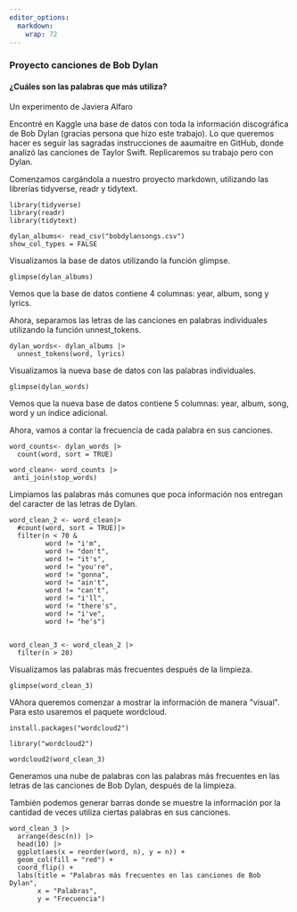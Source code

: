 ```yaml
---
editor_options: 
  markdown: 
    wrap: 72
---
```


### Proyecto canciones de Bob Dylan 

#### ¿Cuáles son las palabras que más utiliza?

Un experimento de Javiera Alfaro

Encontré en Kaggle una base de datos con toda la información
discográfica de Bob Dylan (gracias persona que hizo este trabajo). Lo
que queremos hacer es seguir las sagradas instrucciones de aaumaitre en
GitHub, donde analizó las canciones de Taylor Swift. Replicaremos su
trabajo pero con Dylan.

Comenzamos cargándola a nuestro proyecto markdown, utilizando las
librerías tidyverse, readr y tidytext.

```{r}
library(tidyverse)
library(readr)
library(tidytext)
```

```{r}
dylan_albums<- read_csv("bobdylansongs.csv")
show_col_types = FALSE
```

Visualizamos la base de datos utilizando la función glimpse.

```{r}
glimpse(dylan_albums)

```

Vemos que la base de datos contiene 4 columnas: year, album, song y
lyrics.

Ahora, separamos las letras de las canciones en palabras individuales
utilizando la función unnest_tokens.

```{r}
dylan_words<- dylan_albums |>
  unnest_tokens(word, lyrics)
```

Visualizamos la nueva base de datos con las palabras individuales.

```{r}
glimpse(dylan_words)

```

Vemos que la nueva base de datos contiene 5 columnas: year, album, song,
word y un índice adicional.

Ahora, vamos a contar la frecuencia de cada palabra en sus canciones.

```{r}
word_counts<- dylan_words |>
  count(word, sort = TRUE)

```

```{r}
word_clean<- word_counts |>
 anti_join(stop_words)

```

Limpiamos las palabras más comunes que poca información nos entregan del
caracter de las letras de Dylan.

```{r}
word_clean_2 <- word_clean|>
  #count(word, sort = TRUE)|>
  filter(n < 70 & 
         word != "i'm",
         word != "don't",
         word != "it's",
         word != "you're",
         word != "gonna",
         word != "ain't",
         word != "can't",
         word != "i'll",
         word != "there's",
         word != "i've",
         word != "he's")


word_clean_3 <- word_clean_2 |>
  filter(n > 20)
```

Visualizamos las palabras más frecuentes después de la limpieza.

```{r}
glimpse(word_clean_3)

```

VAhora queremos comenzar a mostrar la información de manera "visual".
Para esto usaremos el paquete wordcloud.

```{r}
install.packages("wordcloud2")
```

```{r}
library("wordcloud2")
```

```{r}
wordcloud2(word_clean_3)
```

Generamos una nube de palabras con las palabras más frecuentes en las
letras de las canciones de Bob Dylan, después de la limpieza.

También podemos generar barras donde se muestre la información por la
cantidad de veces utiliza ciertas palabras en sus canciones.

```{r}
word_clean_3 |>
  arrange(desc(n)) |>
  head(10) |>
  ggplot(aes(x = reorder(word, n), y = n)) +
  geom_col(fill = "red") +
  coord_flip() +
  labs(title = "Palabras más frecuentes en las canciones de Bob Dylan",
       x = "Palabras",
       y = "Frecuencia")
```
